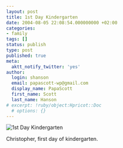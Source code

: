 ```yaml
---
layout: post
title: 1st Day Kindergarten
date: 2004-08-05 22:08:54.000000000 +02:00
categories:
- family
tags: []
status: publish
type: post
published: true
meta:
  aktt_notify_twitter: 'yes'
author:
  login: shanson
  email: papascott-wp@gmail.com
  display_name: PapaScott
  first_name: Scott
  last_name: Hanson
# excerpt: !ruby/object:Hpricot::Doc
  # options: {}
---
```

<p><img src="http://www.papascott.de/wordpress/wp-content/uploads/2004/08/crh_1stdaykg.jpg" alt="1st Day Kindergarten" /></p>
<p>Christopher, first day of kindergarten.</p>
